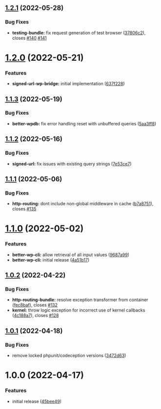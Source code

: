 ## [1.2.1](https://github.com/snicco/snicco/compare/v1.2.0...v1.2.1) (2022-05-28)


### Bug Fixes

* **testing-bundle:** fix request generation of test browser ([37806c2](https://github.com/snicco/snicco/commit/37806c29ed72e9a90265b3374088b43a97b6ed6f)), closes [#140](https://github.com/snicco/snicco/issues/140) [#141](https://github.com/snicco/snicco/issues/141)

# [1.2.0](https://github.com/snicco/snicco/compare/v1.1.3...v1.2.0) (2022-05-21)


### Features

* **signed-url-wp-bridge:** initial implementation ([637f228](https://github.com/snicco/snicco/commit/637f2289c1658487f1d16028b1bddce0e7f193d5))

## [1.1.3](https://github.com/snicco/snicco/compare/v1.1.2...v1.1.3) (2022-05-19)


### Bug Fixes

* **better-wpdb:** fix error handling reset with unbuffered queries ([5aa3ff8](https://github.com/snicco/snicco/commit/5aa3ff8e06fdd3213c03807c8cc7fa179084320c))

## [1.1.2](https://github.com/snicco/snicco/compare/v1.1.1...v1.1.2) (2022-05-16)


### Bug Fixes

* **signed-url:** fix issues with existing query strings ([7e53ce7](https://github.com/snicco/snicco/commit/7e53ce71d9caf42fafe7f1e8a73ab9200fa01f8b))

## [1.1.1](https://github.com/snicco/snicco/compare/v1.1.0...v1.1.1) (2022-05-06)


### Bug Fixes

* **http-routing:** dont include non-global middleware in cache ([b7a8751](https://github.com/snicco/snicco/commit/b7a875183935ca8e835e636fd334248762f896b2)), closes [#135](https://github.com/snicco/snicco/issues/135)

# [1.1.0](https://github.com/snicco/snicco/compare/v1.0.2...v1.1.0) (2022-05-02)


### Features

* **better-wp-cli:** allow retrieval of all input values ([9687a99](https://github.com/snicco/snicco/commit/9687a99867c17723df430832a407b53684e79405))
* **better-wp-cli:** initial release ([4a51b17](https://github.com/snicco/snicco/commit/4a51b17127b098fa09a1e60024e8b14376e0e24a))

## [1.0.2](https://github.com/snicco/snicco/compare/v1.0.1...v1.0.2) (2022-04-22)


### Bug Fixes

* **http-routing-bundle:** resolve exception transformer from container ([fec8baf](https://github.com/snicco/snicco/commit/fec8baf42143494b63487274a8abe5e2fbf1d9ef)), closes [#132](https://github.com/snicco/snicco/issues/132)
* **kernel:** throw logic exception for incorrect use of kernel callbacks ([4c188a7](https://github.com/snicco/snicco/commit/4c188a7b5547483fb831602436e9ec7247aea4e2)), closes [#128](https://github.com/snicco/snicco/issues/128)

## [1.0.1](https://github.com/snicco/snicco/compare/v1.0.0...v1.0.1) (2022-04-18)


### Bug Fixes

* remove locked phpunit/codeception versions ([3472d63](https://github.com/snicco/snicco/commit/3472d637adbc7098ac4e592a26ebc5c9e0e31b29))

# 1.0.0 (2022-04-17)


### Features

* initial release ([45bee49](https://github.com/snicco/snicco/commit/45bee49b5b40b93cf65419428f371861fbdc2a0d))
